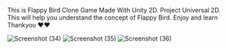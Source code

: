 This is Flappy Bird Clone Game Made With Unity 2D.
Project Universal 2D.
This will help you understand the concept of Flappy Bird.
Enjoy and learn Thankyou ❤️❤️

![Screenshot (34)](https://github.com/user-attachments/assets/2dfdfbf9-6d55-4366-9f65-a04568276b7b)
![Screenshot (35)](https://github.com/user-attachments/assets/d4d09745-4d85-44a5-894f-e6fb9c197be7)
![Screenshot (36)](https://github.com/user-attachments/assets/5cf58e42-276d-4226-87f1-8f31d2ba894d)

